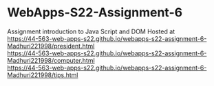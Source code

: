 # WebApps-S22-Assignment-6
Assignment introduction to Java Script and DOM
Hosted at
<br>
https://44-563-web-apps-s22.github.io/webapps-s22-assignment-6-Madhuri221998/president.html
<br>
https://44-563-web-apps-s22.github.io/webapps-s22-assignment-6-Madhuri221998/computer.html
<br>
https://44-563-web-apps-s22.github.io/webapps-s22-assignment-6-Madhuri221998/tips.html
